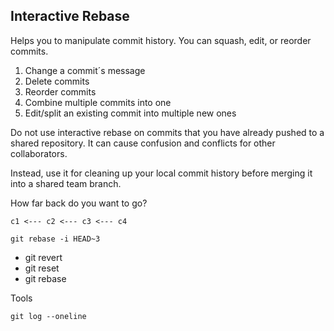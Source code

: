 ## Interactive Rebase
Helps you to manipulate commit history. You can squash, edit, or reorder commits.
1. Change a commit´s message
2. Delete commits
3. Reorder commits
4. Combine multiple commits into one
5. Edit/split an existing commit into multiple new ones

Do not use interactive rebase on commits that you have already pushed to a shared repository. 
It can cause confusion and conflicts for other collaborators.

Instead, use it for cleaning up your local commit history before merging it into a shared team branch.

How far back do you want to go?
```
c1 <--- c2 <--- c3 <--- c4
```

```
git rebase -i HEAD~3
```


- git revert
- git reset
- git rebase


Tools
```
git log --oneline
```